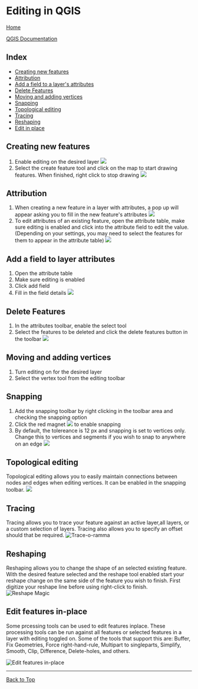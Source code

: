 # Editing in QGIS

[Home](../README.md)


[QGIS Documentation](https://docs.qgis.org/testing/en/docs/gentle_gis_introduction/data_capture.html)


## Index
* [Creating new features](#Creating-new-features)
* [Attribution](#Attribution)
* [Add a field to a layer's attributes](#Add-a-field-to-layer-attributes)
* [Delete Features](#Delete-Features)
* [Moving and adding vertices](#Moving-and-adding-vertices)
* [Snapping](#Snapping)
* [Topological editing](#Topological-editing)
* [Tracing](#tracing)
* [Reshaping](#reshaping)
* [Edit in place](#edit-features-in-place)

## Creating new features
1. Enable editing on the desired layer
![](../images/Toggle_Editing1.gif)
2. Select the create feature tool and click on the map to start drawing features. When finished, right click to stop drawing
![](../images/Add_Feature.gif)
## Attribution
1. When creating a new feature in a layer with attributes, a pop up will appear asking you to fill in the new feature's attributes
![](../images/Add_Feature_with_Attributes.gif)
2. To edit attributes of an existing feature, open the attribute table, make sure editing is enabled and click into the attribute field to edit the value. (Depending on your settings, you may need to select the features for them to appear in the attribute table)
![](../images/Edit_Attributes.gif)
## Add a field to layer attributes
1. Open the attribute table
2. Make sure editing is enabled
3. Click add field
4. Fill in the field details
![](../images/Add_Field.gif)
## Delete Features
1. In the attributes toolbar, enable the select tool
2. Select the features to be deleted and click the delete features button in the toolbar
![](../images/Delete_Feature.gif)
## Moving and adding vertices  
1. Turn editing on for the desired layer
2. Select the vertex tool from the editing toolbar
## Snapping
1. Add the snapping toolbar by right clicking in the toolbar area and checking the snapping option
2. Click the red magnet ![](../images/snappingMagnet.png) to enable snapping
3. By default, the tolereance is 12 px and snapping is set to vertices only. Change this to vertices and segments if you wish to snap to anywhere on an edge
![](../images/Snapping.gif)
## Topological editing
Topological editing allows you to easily maintain connections between nodes and edges when editing vertices. 
It can be enabled in the snapping toolbar.
![](../images/Topological_Editing.gif)

## Tracing
Tracing allows you to trace your feature against an active layer,all layers, or a custom selection of layers. Tracing also allows you to specify an offset should that be required.
![Trace-o-ramma](../images/editing-tracing.gif)<br>

## Reshaping
Reshaping allows you to change the shape of an selected existing feature. With the desired feature selected and the reshape tool enabled start your reshape change on the same side of the feature you wish to finish. First digitize your reshape line before using right-click to finish.<br>
![Reshape Magic](../images/editing-reshape.gif)

## Edit features in-place
Some prcessing tools can be used to edit features inplace. These processing tools can be run against all features or selected features in a layer with editing toggled on. Some of the tools that support this are: Buffer, Fix Geometries, Force right-hand-rule, Multipart to singleparts, Simplify, Smooth, Clip, Difference, Delete-holes, and others.<br>

![Edit features in-place](../images/editing-inplace.gif)

---
[Back to Top](#Index)
